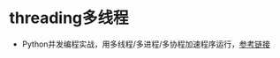 # threading多线程
- Python并发编程实战，用多线程/多进程/多协程加速程序运行，[参考链接](https://www.bilibili.com/video/BV1bK411A7tV)
